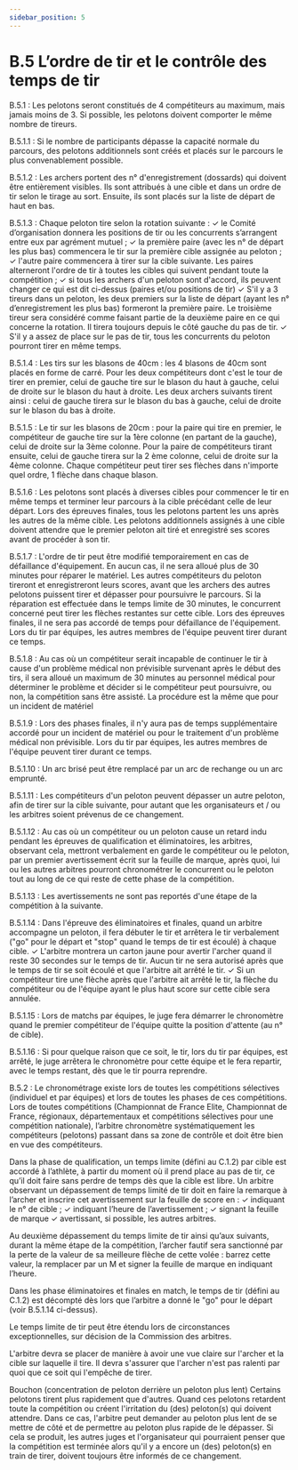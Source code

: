 ```yaml
---
sidebar_position: 5
---
```


# B.5 L’ordre de tir et le contrôle des temps de tir

B.5.1 : Les pelotons seront constitués de 4 compétiteurs au maximum, mais jamais moins de 3. Si possible,
les pelotons doivent comporter le même nombre de tireurs.

B.5.1.1 : Si le nombre de participants dépasse la capacité normale du parcours, des pelotons additionnels
sont créés et placés sur le parcours le plus convenablement possible.

B.5.1.2 : Les archers portent des n° d'enregistrement (dossards) qui doivent être entièrement visibles. Ils
sont attribués à une cible et dans un ordre de tir selon le tirage au sort. Ensuite, ils sont placés sur la liste
de départ de haut en bas.

B.5.1.3 : Chaque peloton tire selon la rotation suivante :
✓ le Comité d’organisation donnera les positions de tir ou les concurrents s’arrangent entre eux par
agrément mutuel ;
✓ la première paire (avec les n° de départ les plus bas) commencera le tir sur la première cible
assignée au peloton ;
✓ l'autre paire commencera à tirer sur la cible suivante. Les paires alterneront l'ordre de tir à toutes
les cibles qui suivent pendant toute la compétition ;
✓ si tous les archers d'un peloton sont d'accord, ils peuvent changer ce qui est dit ci-dessus (paires
et/ou positions de tir)
✓ S'il y a 3 tireurs dans un peloton, les deux premiers sur la liste de départ (ayant les n°
d’enregistrement les plus bas) formeront la première paire. Le troisième tireur sera considéré
comme faisant partie de la deuxième paire en ce qui concerne la rotation. Il tirera toujours depuis
le côté gauche du pas de tir.
✓ S'il y a assez de place sur le pas de tir, tous les concurrents du peloton pourront tirer en même
temps.

B.5.1.4 : Les tirs sur les blasons de 40cm : les 4 blasons de 40cm sont placés en forme de carré. Pour les
deux compétiteurs dont c'est le tour de tirer en premier, celui de gauche tire sur le blason du haut à gauche,
celui de droite sur le blason du haut à droite. Les deux archers suivants tirent ainsi : celui de gauche tirera
sur le blason du bas à gauche, celui de droite sur le blason du bas à droite.

B.5.1.5 : Le tir sur les blasons de 20cm : pour la paire qui tire en premier, le compétiteur de gauche tire
sur la 1ère colonne (en partant de la gauche), celui de droite sur la 3ème colonne. Pour la paire de compétiteurs
tirant ensuite, celui de gauche tirera sur la 2 ème colonne, celui de droite sur la 4ème colonne. Chaque
compétiteur peut tirer ses flèches dans n'importe quel ordre, 1 flèche dans chaque blason.

B.5.1.6 : Les pelotons sont placés à diverses cibles pour commencer le tir en même temps et terminer
leur parcours à la cible précédant celle de leur départ. Lors des épreuves finales, tous les pelotons partent
les uns après les autres de la même cible. Les pelotons additionnels assignés à une cible doivent attendre
que le premier peloton ait tiré et enregistré ses scores avant de procéder à son tir.

B.5.1.7 : L'ordre de tir peut être modifié temporairement en cas de défaillance d'équipement. En aucun cas,
il ne sera alloué plus de 30 minutes pour réparer le matériel. Les autres compétiteurs du peloton tireront
et enregistreront leurs scores, avant que les archers des autres pelotons puissent tirer et dépasser pour
poursuivre le parcours. Si la réparation est effectuée dans le temps limite de 30 minutes, le concurrent
concerné peut tirer les flèches restantes sur cette cible.
Lors des épreuves finales, il ne sera pas accordé de temps pour défaillance de l'équipement.
Lors du tir par équipes, les autres membres de l'équipe peuvent tirer durant ce temps.

B.5.1.8 : Au cas où un compétiteur serait incapable de continuer le tir à cause d'un problème médical non
prévisible survenant après le début des tirs, il sera alloué un maximum de 30 minutes au personnel médical
pour déterminer le problème et décider si le compétiteur peut poursuivre, ou non, la compétition sans être
assisté. La procédure est la même que pour un incident de matériel

B.5.1.9 : Lors des phases finales, il n'y aura pas de temps supplémentaire accordé pour un incident de
matériel ou pour le traitement d'un problème médical non prévisible. Lors du tir par équipes, les autres
membres de l'équipe peuvent tirer durant ce temps.

B.5.1.10 : Un arc brisé peut être remplacé par un arc de rechange ou un arc emprunté.

B.5.1.11 : Les compétiteurs d'un peloton peuvent dépasser un autre peloton, afin de tirer sur la cible
suivante, pour autant que les organisateurs et / ou les arbitres soient prévenus de ce changement.

B.5.1.12 : Au cas où un compétiteur ou un peloton cause un retard indu pendant les épreuves de
qualification et éliminatoires, les arbitres, observant cela, mettront verbalement en garde le compétiteur
ou le peloton, par un premier avertissement écrit sur la feuille de marque, après quoi, lui ou les autres
arbitres pourront chronométrer le concurrent ou le peloton tout au long de ce qui reste de cette phase de
la compétition.

B.5.1.13 : Les avertissements ne sont pas reportés d'une étape de la compétition à la suivante.

B.5.1.14 : Dans l'épreuve des éliminatoires et finales, quand un arbitre accompagne un peloton, il fera
débuter le tir et arrêtera le tir verbalement ("go" pour le départ et "stop" quand le temps de tir est écoulé)
à chaque cible.
✓ L'arbitre montrera un carton jaune pour avertir l'archer quand il reste 30 secondes sur le temps
de tir. Aucun tir ne sera autorisé après que le temps de tir se soit écoulé et que l'arbitre ait arrêté
le tir.
✓ Si un compétiteur tire une flèche après que l'arbitre ait arrêté le tir, la flèche du compétiteur ou
de l'équipe ayant le plus haut score sur cette cible sera annulée.

B.5.1.15 : Lors de matchs par équipes, le juge fera démarrer le chronomètre quand le premier compétiteur
de l'équipe quitte la position d'attente (au n° de cible).

B.5.1.16 : Si pour quelque raison que ce soit, le tir, lors du tir par équipes, est arrêté, le juge arrêtera le
chronomètre pour cette équipe et le fera repartir, avec le temps restant, dès que le tir pourra reprendre.

B.5.2 : Le chronométrage existe lors de toutes les compétitions sélectives (individuel et par équipes) et
lors de toutes les phases de ces compétitions. Lors de toutes compétitions (Championnat de France Elite,
Championnat de France, régionaux, départementaux et compétitions sélectives pour une compétition
nationale), l’arbitre chronomètre systématiquement les compétiteurs (pelotons) passant dans sa zone de
contrôle et doit être bien en vue des compétiteurs.

Dans la phase de qualification, un temps limite (défini au C.1.2) par cible est accordé à l’athlète, à partir
du moment où il prend place au pas de tir, ce qu’il doit faire sans perdre de temps dès que la cible est
libre.
Un arbitre observant un dépassement de temps limité de tir doit en faire la remarque à l’archer et
inscrire cet avertissement sur la feuille de score en :
✓ indiquant le n° de cible ;
✓ indiquant l’heure de l’avertissement ;
✓ signant la feuille de marque
✓ avertissant, si possible, les autres arbitres.

Au deuxième dépassement du temps limite de tir ainsi qu’aux suivants, durant la même étape de la
compétition, l’archer fautif sera sanctionné par la perte de la valeur de sa meilleure flèche de cette volée :
barrez cette valeur, la remplacer par un M et signer la feuille de marque en indiquant l’heure.

Dans les phase éliminatoires et finales en match, le temps de tir (défini au C.1.2) est décompté dès lors
que l’arbitre a donné le "go" pour le départ (voir B.5.1.14 ci-dessus).

Le temps limite de tir peut être étendu lors de circonstances exceptionnelles, sur décision de la
Commission des arbitres.

L'arbitre devra se placer de manière à avoir une vue claire sur l'archer et la cible sur laquelle il tire. Il
devra s'assurer que l'archer n'est pas ralenti par quoi que ce soit qui l'empêche de tirer.

Bouchon (concentration de peloton derrière un peloton plus lent)
Certains pelotons tirent plus rapidement que d'autres.
Quand ces pelotons retardent toute la compétition ou créent l'irritation du (des) peloton(s) qui doivent attendre.
Dans ce cas, l'arbitre peut demander au peloton plus lent de se mettre de côté et de permettre au peloton
plus rapide de le dépasser. Si cela se produit, les autres juges et l'organisateur qui pourraient penser que la
compétition est terminée alors qu'il y a encore un (des) peloton(s) en train de tirer, doivent toujours être
informés de ce changement.
